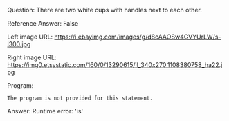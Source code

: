 Question: There are two white cups with handles next to each other.

Reference Answer: False

Left image URL: https://i.ebayimg.com/images/g/d8cAAOSw4GVYUrLW/s-l300.jpg

Right image URL: https://img0.etsystatic.com/160/0/13290615/il_340x270.1108380758_ha22.jpg

Program:

```
The program is not provided for this statement.
```
Answer: Runtime error: 'is'

